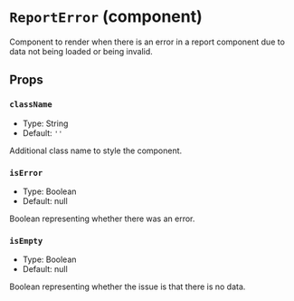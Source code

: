 `ReportError` (component)
=========================

Component to render when there is an error in a report component due to data
not being loaded or being invalid.

Props
-----

### `className`

- Type: String
- Default: `''`

Additional class name to style the component.

### `isError`

- Type: Boolean
- Default: null

Boolean representing whether there was an error.

### `isEmpty`

- Type: Boolean
- Default: null

Boolean representing whether the issue is that there is no data.


